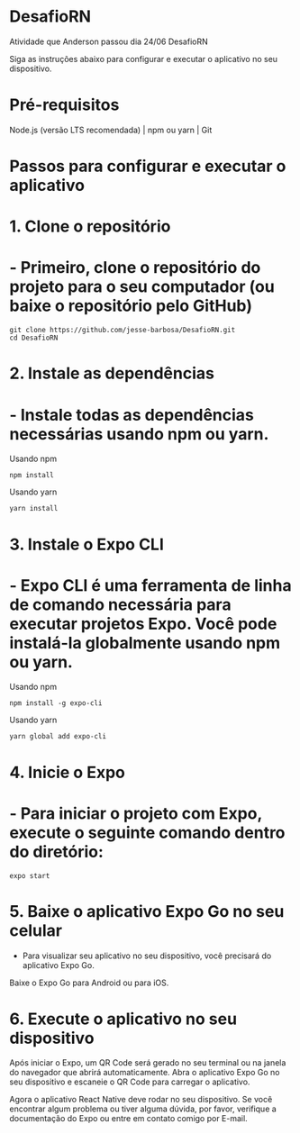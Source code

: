 # DesafioRN
Atividade que Anderson passou dia 24/06
DesafioRN

Siga as instruções abaixo para configurar e executar o aplicativo no seu dispositivo.
# Pré-requisitos

Node.js (versão LTS recomendada) |
npm ou yarn |
Git

# Passos para configurar e executar o aplicativo
# 1. Clone o repositório

# - Primeiro, clone o repositório do projeto para o seu computador (ou baixe o repositório pelo GitHub)

    git clone https://github.com/jesse-barbosa/DesafioRN.git
    cd DesafioRN

# 2. Instale as dependências

# - Instale todas as dependências necessárias usando npm ou yarn.
Usando npm

    npm install

Usando yarn

    yarn install

# 3. Instale o Expo CLI

# - Expo CLI é uma ferramenta de linha de comando necessária para executar projetos Expo. Você pode instalá-la globalmente usando npm ou yarn.
Usando npm

    npm install -g expo-cli

Usando yarn

    yarn global add expo-cli

# 4. Inicie o Expo

# - Para iniciar o projeto com Expo, execute o seguinte comando dentro do diretório:

    expo start

# 5. Baixe o aplicativo Expo Go no seu celular

- Para visualizar seu aplicativo no seu dispositivo, você precisará do aplicativo Expo Go.

Baixe o Expo Go para Android ou para iOS.

# 6. Execute o aplicativo no seu dispositivo

Após iniciar o Expo, um QR Code será gerado no seu terminal ou na janela do navegador que abrirá automaticamente. Abra o aplicativo Expo Go no seu dispositivo e escaneie o QR Code para carregar o aplicativo.

Agora o aplicativo React Native deve rodar no seu dispositivo. Se você encontrar algum problema ou tiver alguma dúvida, por favor, verifique a documentação do Expo ou entre em contato comigo por E-mail.
